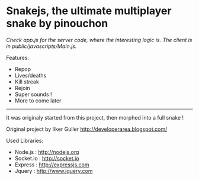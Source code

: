 # Snakejs, the ultimate multiplayer snake by pinouchon

*Check app.js for the server code, where the interesting logic is. The client is in public/javascripts/Main.js.*

Features:

- Repop
- Lives/deaths
- Kill streak
- Rejoin
- Super sounds !
- More to come later

---------------------------

It was originaly started from this project, then morphed into a full snake !

Original project by Ilker Guller http://developerarea.blogspot.com/

Used Libraries:

- Node.js : http://nodejs.org
- Socket.io : http://socket.io
- Express : http://expressjs.com
- Jquery : http://www.jquery.com
